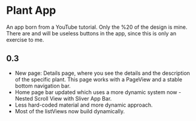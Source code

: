 # Plant App

An app born from a YouTube tutorial. Only the %20 of the design is mine. There are and will be useless buttons in the app, since this is only an exercise to me.

## 0.3
 - New page: Details page, where you see the details and the description of the specific plant. This page works with a PageView and a stable bottom navigation bar.
 - Home page bar updated which uses a more dynamic system now - Nested Scroll View with Sliver App Bar.
 - Less hard-coded material and more dynamic approach.
 - Most of the listViews now build dynamically.

